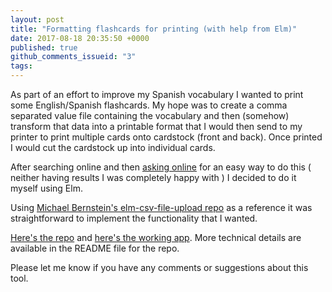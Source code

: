 ```yaml
---
layout: post
title: "Formatting flashcards for printing (with help from Elm)"
date: 2017-08-18 20:35:50 +0000
published: true
github_comments_issueid: "3"
tags:
---
```

As part of an effort to improve my Spanish vocabulary I wanted to print some English/Spanish flashcards.  My hope was to create a comma separated value file containing the vocabulary and then (somehow) transform that data into a printable format that I would then send to my printer to print multiple cards onto cardstock (front and back).  Once printed I would cut the cardstock up into individual cards.

After searching online and then [asking online][1]  for an easy way to do this ( neither having results I was completely happy with ) I decided to do it myself using Elm.

Using [Michael Bernstein's elm-csv-file-upload repo][2] as a reference it was straightforward to implement the functionality that I wanted.

[Here's the repo][3] and [here's the working app][4].  More technical details are available in the README file for the repo.

Please let me know if you have any comments or suggestions about this tool.

[1]: http://ask.metafilter.com/312359/how-to-print-flashcards-at-home
[2]: https://github.com/mrb/elm-csv-file-upload
[3]: https://github.com/dc25/printFlashcards
[4]: https://dc25.github.io/printFlashcards

